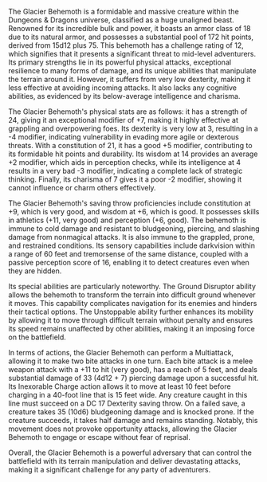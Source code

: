 The Glacier Behemoth is a formidable and massive creature within the Dungeons & Dragons universe, classified as a huge unaligned beast. Renowned for its incredible bulk and power, it boasts an armor class of 18 due to its natural armor, and possesses a substantial pool of 172 hit points, derived from 15d12 plus 75. This behemoth has a challenge rating of 12, which signifies that it presents a significant threat to mid-level adventurers. Its primary strengths lie in its powerful physical attacks, exceptional resilience to many forms of damage, and its unique abilities that manipulate the terrain around it. However, it suffers from very low dexterity, making it less effective at avoiding incoming attacks. It also lacks any cognitive abilities, as evidenced by its below-average intelligence and charisma. 

The Glacier Behemoth's physical stats are as follows: it has a strength of 24, giving it an exceptional modifier of +7, making it highly effective at grappling and overpowering foes. Its dexterity is very low at 3, resulting in a -4 modifier, indicating vulnerability in evading more agile or dexterous threats. With a constitution of 21, it has a good +5 modifier, contributing to its formidable hit points and durability. Its wisdom at 14 provides an average +2 modifier, which aids in perception checks, while its intelligence at 4 results in a very bad -3 modifier, indicating a complete lack of strategic thinking. Finally, its charisma of 7 gives it a poor -2 modifier, showing it cannot influence or charm others effectively. 

The Glacier Behemoth's saving throw proficiencies include constitution at +9, which is very good, and wisdom at +6, which is good. It possesses skills in athletics (+11, very good) and perception (+6, good). The behemoth is immune to cold damage and resistant to bludgeoning, piercing, and slashing damage from nonmagical attacks. It is also immune to the grappled, prone, and restrained conditions. Its sensory capabilities include darkvision within a range of 60 feet and tremorsense of the same distance, coupled with a passive perception score of 16, enabling it to detect creatures even when they are hidden.

Its special abilities are particularly noteworthy. The Ground Disruptor ability allows the behemoth to transform the terrain into difficult ground whenever it moves. This capability complicates navigation for its enemies and hinders their tactical options. The Unstoppable ability further enhances its mobility by allowing it to move through difficult terrain without penalty and ensures its speed remains unaffected by other abilities, making it an imposing force on the battlefield.

In terms of actions, the Glacier Behemoth can perform a Multiattack, allowing it to make two bite attacks in one turn. Each bite attack is a melee weapon attack with a +11 to hit (very good), has a reach of 5 feet, and deals substantial damage of 33 (4d12 + 7) piercing damage upon a successful hit. Its Inexorable Charge action allows it to move at least 10 feet before charging in a 40-foot line that is 15 feet wide. Any creature caught in this line must succeed on a DC 17 Dexterity saving throw. On a failed save, a creature takes 35 (10d6) bludgeoning damage and is knocked prone. If the creature succeeds, it takes half damage and remains standing. Notably, this movement does not provoke opportunity attacks, allowing the Glacier Behemoth to engage or escape without fear of reprisal.

Overall, the Glacier Behemoth is a powerful adversary that can control the battlefield with its terrain manipulation and deliver devastating attacks, making it a significant challenge for any party of adventurers.